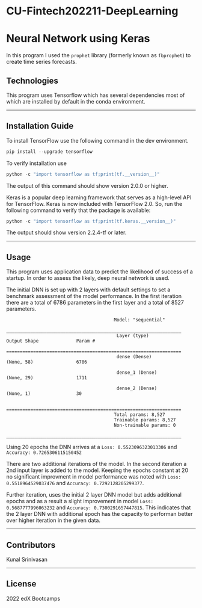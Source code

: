 # CU-Fintech202211-DeepLearning
# Neural Network using Keras

In this program I used the `prophet` library (formerly known as `fbprophet`) to create time series forecasts.

## Technologies
This program uses Tensorflow which has several dependencies most of which are installed by default in the conda environment.

---
## Installation Guide

To install TensorFlow use the following command in the dev environment.

```python
pip install --upgrade tensorflow
```
To verify installation use

```python
python -c "import tensorflow as tf;print(tf.__version__)"
```

The output of this command should show version 2.0.0 or higher.

Keras is a popular deep learning framework that serves as a high-level API for TensorFlow. Keras is now included with TensorFlow 2.0. So, run the following command to verify that the package is available:

```python
python -c "import tensorflow as tf;print(tf.keras.__version__)"
```
The output should show version 2.2.4-tf or later.

---

## Usage

This program uses application data to predict the likelihood of success of a startup. In order to assess the likely, deep neural network is used.

The initial DNN is set up with 2 layers with default settings to set a benchmark assessment of the model performance. In the first iteration there are a total of 6786 parameters in the first layer and a total of 8527 parameters. 

```
                                        Model: "sequential"
                                        _________________________________________________________________
                                         Layer (type)                Output Shape              Param #   
                                        =================================================================
                                         dense (Dense)               (None, 58)                6786      

                                         dense_1 (Dense)             (None, 29)                1711      

                                         dense_2 (Dense)             (None, 1)                 30        

                                        =================================================================
                                        Total params: 8,527
                                        Trainable params: 8,527
                                        Non-trainable params: 0
                                        _________________________________________________________________
```

Using 20 epochs the DNN arrives at a `Loss: 0.5523096323013306` and `Accuracy: 0.7265306115150452`


There are two additional iterations of the model. In the second iteration a 2nd input layer is added to the model. Keeping the epochs constant at 20 no significant improvment in model performance was noted with `Loss: 0.5518964529037476` and `Accuracy: 0.7292128205299377`.

Further iteration, uses the initial 2 layer DNN model but adds additional epochs and as a result a slight improvement in model `Loss: 0.5687777996063232` and `Accuracy: 0.7300291657447815`. This indicates that the 2 layer DNN with additional epoch has the capacity to performan better over higher iteration in the given data.

---

## Contributors


Kunal Srinivasan

---

## License

2022 edX Bootcamps 